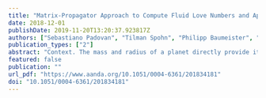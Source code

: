 ```yaml
---
title: "Matrix-Propagator Approach to Compute Fluid Love Numbers and Applicability to Extrasolar Planets"
date: 2018-12-01
publishDate: 2019-11-20T13:20:37.923817Z
authors: ["Sebastiano Padovan", "Tilman Spohn", "Philipp Baumeister", "Nicola Tosi", "Doris Breuer", "Szilard Csizmadia", "Hugo Hellard", "Frank Sohl"]
publication_types: ["2"]
abstract: "Context. The mass and radius of a planet directly provide its bulk density, which can be interpreted in terms of its overall composition. Any measure of the radial mass distribution provides a first step in constraining the interior structure. The fluid Love number k2 provides such a measure, and estimates of k2 for extrasolar planets are expected to be available in the coming years thanks to improved observational facilities and the ever-extending temporal baseline of extrasolar planet observations."
featured: false
publication: ""
url_pdf: "https://www.aanda.org/10.1051/0004-6361/201834181"
doi: "10.1051/0004-6361/201834181"
---
```


